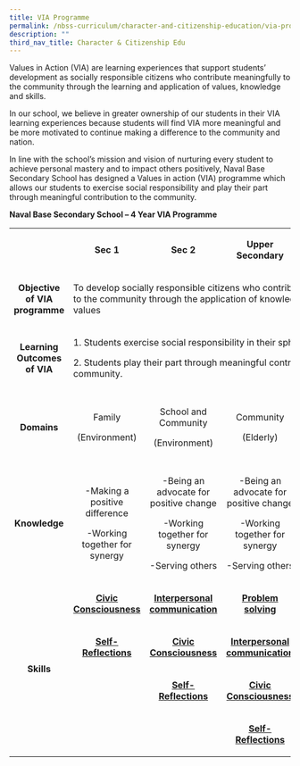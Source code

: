 ```yaml
---
title: VIA Programme
permalink: /nbss-curriculum/character-and-citizenship-education/via-programme/
description: ""
third_nav_title: Character & Citizenship Edu
---
```




<p>Values in Action (VIA) are learning experiences that support students&rsquo; development as socially responsible citizens who contribute meaningfully to the community through the learning and application of values, knowledge and skills.</p>
<p>In our school, we believe in greater ownership of our students in their VIA learning experiences because students will find VIA more meaningful and be more motivated to continue making a difference to the community and nation.</p>
<p>In line with the school&rsquo;s mission and vision of nurturing every student to achieve personal mastery and to impact others positively, Naval Base Secondary School has designed a Values in action (VIA) programme which allows our students to exercise social responsibility and play their part through meaningful contribution to the community.</p>
<p><strong>Naval Base Secondary School &ndash; 4 Year VIA Programme</strong></p>
<div>
<div>
<table>
<tbody>
<tr>
<td width="97">
<p><strong>&nbsp;</strong></p>
</td>
<td style="text-align: center;" width="144">
<p><strong>Sec 1</strong></p>
</td>
<td style="text-align: center;" width="164">
<p><strong>Sec 2</strong></p>
</td>
<td style="text-align: center;" width="157">
<p><strong>Upper Secondary</strong></p>
</td>
<td style="text-align: center;" width="145">
<p><strong>CCA</strong></p>
</td>
</tr>
<tr>
<td style="text-align: center;" width="97">
<p><strong>Objective of VIA programme</strong></p>
</td>
<td colspan="4" width="610">
<p>To develop socially responsible citizens who contribute meaningfully to the community through the application of knowledge, skills and values</p>
</td>
</tr>
<tr>
<td style="text-align: center;" width="97">
<p><strong>Learning Outcomes of VIA</strong></p>
</td>
<td colspan="4" width="610">
<p>1.&nbsp;Students exercise social responsibility in their sphere of influence.</p>
<p>2.&nbsp;Students play their part through meaningful contribution to the community.</p>
</td>
</tr>
<tr>
<td style="text-align: center;" width="97">
<p><strong>Domains</strong></p>
</td>
<td style="text-align: center;" width="144">
<p>Family</p>
<p>(Environment)</p>
</td>
<td style="text-align: center;" width="164">
<p>School and Community</p>
<p>(Environment)</p>
</td>
<td style="text-align: center;" width="157">
<p>Community</p>
<p>(Elderly)</p>
</td>
<td style="text-align: center;" width="145">
<p>School and Community</p>
<p>(Skill-based VIA)</p>
</td>
</tr>
<tr>
<td style="text-align: center;" width="97">
<p><strong>Knowledge</strong></p>
</td>
<td style="text-align: center;" width="144">
<p>-Making a positive difference</p>
<p>-Working together for synergy</p>
</td>
<td style="text-align: center;" width="164">
<p>-Being an advocate for positive change</p>
<p>-Working together for synergy</p>
<p>-Serving others</p>
</td>
<td style="text-align: center;" width="157">
<p>-Being an advocate for positive change</p>
<p>-Working together for synergy</p>
<p>-Serving others</p>
</td>
<td style="text-align: center;" width="145">
<p>-Being a positive influence</p>
<p>-Serving others</p>
</td>
</tr>
<tr>
<td style="text-align: center;" rowspan="4" width="97">
<p><strong>Skills</strong></p>
</td>
<td style="text-align: center;" width="144">
<p><strong><u>Civic Consciousness</u></strong></p>
</td>
<td style="text-align: center;" width="164">
<p><strong><u>Interpersonal communication</u></strong></p>
</td>
<td style="text-align: center;" width="157">
<p><strong><u>Problem solving</u></strong></p>
</td>
<td style="text-align: center;" width="145">
<p><strong><u>Problem solving</u></strong></p>
</td>
</tr>
<tr>
<td style="text-align: center;" width="144">
<p><strong><u>Self-Reflections</u></strong></p>
</td>
<td style="text-align: center;" width="164">
<p><strong><u>Civic Consciousness</u></strong></p>
</td>
<td style="text-align: center;" width="157">
<p><strong><u>Interpersonal communication</u></strong></p>
</td>
<td style="text-align: center;" width="145">
<p><strong><u>Interpersonal communication</u></strong></p>
</td>
</tr>
<tr>
<td style="text-align: center;" width="144">&nbsp;</td>
<td style="text-align: center;" width="164">
<p><strong><u>Self-Reflections</u></strong></p>
</td>
<td style="text-align: center;" width="157">
<p><strong><u>Civic Consciousness</u></strong></p>
</td>
<td style="text-align: center;" width="145">
<p><strong><u>Self-Reflections</u></strong></p>
</td>
</tr>
<tr>
<td style="text-align: center;" width="144">&nbsp;</td>
<td style="text-align: center;" width="164">&nbsp;</td>
<td style="text-align: center;" width="157">
<p><strong><u>Self-Reflections</u></strong></p>
</td>
<td style="text-align: center;" width="145">&nbsp;</td>
</tr>
</tbody>
</table>
</div>
</div>